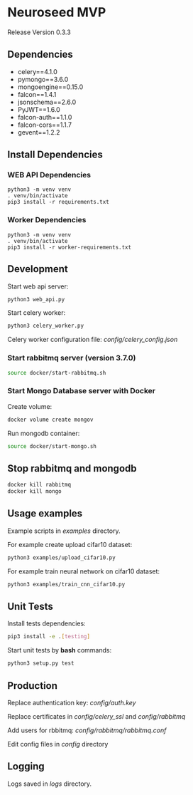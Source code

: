 # Neuroseed MVP

Release Version 0.3.3

## Dependencies

* celery==4.1.0
* pymongo==3.6.0
* mongoengine==0.15.0
* falcon==1.4.1
* jsonschema==2.6.0
* PyJWT==1.6.0
* falcon-auth==1.1.0
* falcon-cors==1.1.7
* gevent==1.2.2

## Install Dependencies

### WEB API Dependencies

```bahs
python3 -m venv venv
. venv/bin/activate
pip3 install -r requirements.txt
```

### Worker Dependencies

```bahs
python3 -m venv venv
. venv/bin/activate
pip3 install -r worker-requirements.txt
```

## Development

Start web api server:

```bash
python3 web_api.py
```

Start celery worker:

```bash
python3 celery_worker.py
```

Celery worker configuration file: *config/celery_config.json*

### Start rabbitmq server (version 3.7.0)

```bash
source docker/start-rabbitmq.sh
```

### Start Mongo Database server with Docker

Create volume:

```bash
docker volume create mongov
```

Run mongodb container:

```bash
source docker/start-mongo.sh
```

## Stop rabbitmq and mongodb

```bash
docker kill rabbitmq
docker kill mongo
```

## Usage examples

Example scripts in *examples* directory.

For example create upload cifar10 dataset:

```bash
python3 examples/upload_cifar10.py
```

For example train neural network on cifar10 dataset:

```bash
python3 examples/train_cnn_cifar10.py
```

## Unit Tests

Install tests dependencies:

```bash
pip3 install -e .[testing]
```

Start unit tests by **bash** commands:

```bash
python3 setup.py test
```


## Production

Replace authentication key: *config/auth.key*

Replace certificates in *config/celery_ssl* and *config/rabbitmq*

Add users for rbbitmq: *config/rabbitmq/rabbitmq.conf*

Edit config files in *config* directory

## Logging

Logs saved in *logs* directory.
